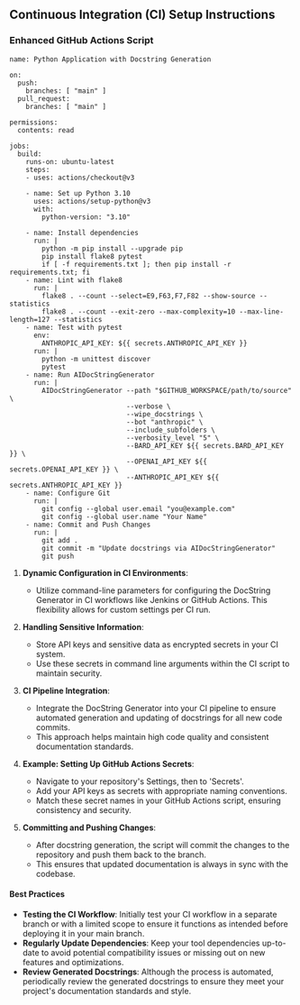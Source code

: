 ## Continuous Integration (CI) Setup Instructions
### Enhanced GitHub Actions Script
```
name: Python Application with Docstring Generation

on:
  push:
    branches: [ "main" ]
  pull_request:
    branches: [ "main" ]

permissions:
  contents: read

jobs:
  build:
    runs-on: ubuntu-latest
    steps:
    - uses: actions/checkout@v3

    - name: Set up Python 3.10
      uses: actions/setup-python@v3
      with:
        python-version: "3.10"

    - name: Install dependencies
      run: |
        python -m pip install --upgrade pip
        pip install flake8 pytest
        if [ -f requirements.txt ]; then pip install -r requirements.txt; fi 
    - name: Lint with flake8
      run: |
        flake8 . --count --select=E9,F63,F7,F82 --show-source --statistics
        flake8 . --count --exit-zero --max-complexity=10 --max-line-length=127 --statistics 
    - name: Test with pytest
      env:
        ANTHROPIC_API_KEY: ${{ secrets.ANTHROPIC_API_KEY }}
      run: |
        python -m unittest discover
        pytest 
    - name: Run AIDocStringGenerator
      run: |
        AIDocStringGenerator --path "$GITHUB_WORKSPACE/path/to/source" \
                             --verbose \
                             --wipe_docstrings \
                             --bot "anthropic" \
                             --include_subfolders \
                             --verbosity_level "5" \
                             --BARD_API_KEY ${{ secrets.BARD_API_KEY }} \
                             --OPENAI_API_KEY ${{ secrets.OPENAI_API_KEY }} \
                             --ANTHROPIC_API_KEY ${{ secrets.ANTHROPIC_API_KEY }} 
    - name: Configure Git
      run: |
        git config --global user.email "you@example.com"
        git config --global user.name "Your Name" 
    - name: Commit and Push Changes
      run: |
        git add .
        git commit -m "Update docstrings via AIDocStringGenerator"
        git push
```
        
1.  **Dynamic Configuration in CI Environments**:
    
    -   Utilize command-line parameters for configuring the DocString Generator in CI workflows like Jenkins or GitHub Actions. This flexibility allows for custom settings per CI run.
2.  **Handling Sensitive Information**:
    
    -   Store API keys and sensitive data as encrypted secrets in your CI system.
    -   Use these secrets in command line arguments within the CI script to maintain security.
3.  **CI Pipeline Integration**:
    
    -   Integrate the DocString Generator into your CI pipeline to ensure automated generation and updating of docstrings for all new code commits.
    -   This approach helps maintain high code quality and consistent documentation standards.
4.  **Example: Setting Up GitHub Actions Secrets**:
    
    -   Navigate to your repository's Settings, then to 'Secrets'.
    -   Add your API keys as secrets with appropriate naming conventions.
    -   Match these secret names in your GitHub Actions script, ensuring consistency and security.
5.  **Committing and Pushing Changes**:
    
    -   After docstring generation, the script will commit the changes to the repository and push them back to the branch.
    -   This ensures that updated documentation is always in sync with the codebase.

#### Best Practices

-   **Testing the CI Workflow**: Initially test your CI workflow in a separate branch or with a limited scope to ensure it functions as intended before deploying it in your main branch.
-   **Regularly Update Dependencies**: Keep your tool dependencies up-to-date to avoid potential compatibility issues or missing out on new features and optimizations.
-   **Review Generated Docstrings**: Although the process is automated, periodically review the generated docstrings to ensure they meet your project's documentation standards and style.   